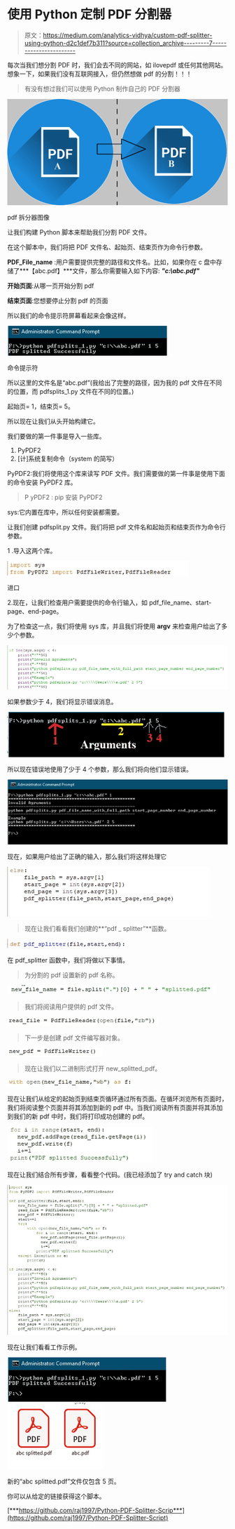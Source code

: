 # 使用 Python 定制 PDF 分割器

> 原文：<https://medium.com/analytics-vidhya/custom-pdf-splitter-using-python-d2c1def7b311?source=collection_archive---------7----------------------->

每次当我们想分割 PDF 时，我们会去不同的网站，如 ilovepdf 或任何其他网站。想象一下，如果我们没有互联网接入，但仍然想做 pdf 的分割！！！

> 有没有想过我们可以使用 Python 制作自己的 PDF 分割器

![](img/5b969b414817914afb5a25fb99ab4e9c.png)

pdf 拆分器图像

让我们构建 Python 脚本来帮助我们分割 PDF 文件。

在这个脚本中，我们将把 PDF 文件名、起始页、结束页作为命令行参数。

**PDF_File_name** :用户需要提供完整的路径和文件名。比如，如果你在 c 盘中存储了***【abc.pdf】***文件，那么你需要输入如下内容: ***"c:\\abc.pdf"***

**开始页面**:从哪一页开始分割 pdf

**结束页面**:您想要停止分割 pdf 的页面

所以我们的命令提示符屏幕看起来会像这样。

![](img/f4fca7460dfd8c23e95284b854b53103.png)

命令提示符

所以这里的文件名是“abc.pdf”(我给出了完整的路径，因为我的 pdf 文件在不同的位置，而 pdfsplits_1.py 文件在不同的位置。)

起始页= 1，结束页= 5。

所以现在让我们从头开始构建它。

我们要做的第一件事是导入一些库。

1.  PyPDF2
2.  [计]系统复制命令（system 的简写）

PyPDF2:我们将使用这个库来读写 PDF 文件。我们需要做的第一件事是使用下面的命令安装 PyPDF2 库。

> P yPDF2 : pip 安装 PyPDF2

sys:它内置在库中，所以任何安装都需要。

让我们创建 pdfsplit.py 文件。我们将把 pdf 文件名和起始页和结束页作为命令行参数。

1 .导入这两个库。

![](img/5ff4eef5467d604c2890976dfaa27ce4.png)

进口

2.现在，让我们检查用户需要提供的命令行输入，如 pdf_file_name、start-page、end-page。

为了检查这一点，我们将使用 sys 库，并且我们将使用 **argv** 来检查用户给出了多少个参数。

![](img/ff39654c7a77f4293beef0b2d2fff2a5.png)

如果参数少于 4，我们将显示错误消息。

![](img/0d718888666f6c3ae60e262d51dab342.png)

所以现在错误地使用了少于 4 个参数，那么我们将向他们显示错误。

![](img/2fcd8cf647b518c44f01c11cef1b016c.png)

现在，如果用户给出了正确的输入，那么我们将这样处理它

![](img/eb212d4ce30bb024e0ba87bfc71941da.png)

> 现在让我们看看我们创建的**“pdf _ splitter”**函数。

![](img/168de54681f2373c3974958cbb22e558.png)

在 pdf_splitter 函数中，我们将做以下事情。

> 为分割的 pdf 设置新的 pdf 名称。

![](img/fad9071832138f43acaaede62ca346d4.png)

> 我们将阅读用户提供的 pdf 文件。

![](img/c08f6be87a8de73e25c3a537b3809190.png)

> 下一步是创建 pdf 文件编写器对象。

![](img/805b9b2eeb8f9e10aed39656e367b184.png)

> 现在让我们以二进制形式打开 new_splitted_pdf。

![](img/fe2201cd2b81ee9ff1f9f43adf2686b7.png)

现在让我们从给定的起始页到结束页循环通过所有页面。在循环浏览所有页面时，我们将阅读整个页面并将其添加到新的 pdf 中。当我们阅读所有页面并将其添加到我们的新 pdf 中时，我们将打印成功创建的 pdf。

![](img/7bc4b45721918964de9bd7226895bfe7.png)

现在让我们结合所有步骤，看看整个代码。(我已经添加了 try and catch 块)

![](img/182cfbd4bf59396c1e897c665e0ee999.png)

现在让我们看看工作示例。

![](img/5f51fab2c48f5957e865cb02a6dc5756.png)![](img/6365ac3a777b0c73080193a52ce86f55.png)

新的“abc splitted.pdf”文件仅包含 5 页。

你可以从给定的链接获得这个脚本。

[***https://github.com/raj1997/Python-PDF-Splitter-Scrip***](https://github.com/raj1997/Python-PDF-Splitter-Script)